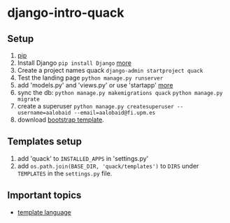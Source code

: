 # django-intro-quack

## Setup
1. [pip](https://pip.pypa.io/en/stable/installing/)
2. Install Django `pip install Django` [more](https://www.djangoproject.com/download/)
3. Create a project names quack `django-admin startproject quack`
4. Test the landing page `python manage.py runserver`
5. add 'models.py' and 'views.py' or use 'startapp' [more](https://docs.djangoproject.com/en/2.0/intro/tutorial01/)
6. sync the db: `python manage.py makemigrations quack` `python manage.py migrate` 
7. create a superuser `python manage.py createsuperuser --username=aalobaid --email=aalobaid@fi.upm.es`
8. download [bootstrap template](https://startbootstrap.com/template-overviews/bare/).


## Templates setup
1. add 'quack' to `INSTALLED_APPS` in 'settings.py'
2. add `os.path.join(BASE_DIR, 'quack/templates')` to `DIRS` under `TEMPLATES` in the `settings.py` file.

## Important topics
* [template language](https://docs.djangoproject.com/en/1.7/topics/templates/)
